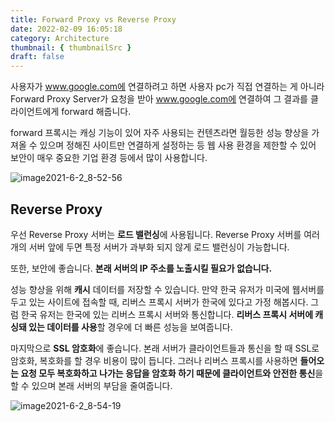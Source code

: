 ```yaml
---
title: Forward Proxy vs Reverse Proxy
date: 2022-02-09 16:05:18
category: Architecture
thumbnail: { thumbnailSrc }
draft: false
---
```


사용자가 www.google.com에 연결하려고 하면 사용자 pc가 직접 연결하는 게 아니라 Forward Proxy Server가 요청을 받아
www.google.com에 연결하여 그 결과를 클라이언트에게 forward 해줍니다.

forward 프록시는 캐싱 기능이 있어 자주 사용되는 컨텐츠라면 월등한 성능 향상을 가져올 수 있으며 
정해진 사이트만 연결하게 설정하는 등 웹 사용 환경을 제한할 수 있어 보안이 매우 중요한 기업 환경 등에서 많이 사용합니다.

![image2021-6-2_8-52-56](https://user-images.githubusercontent.com/67765871/153542110-6c4c2c50-1310-4a2e-bf49-2208d523999c.png)

## Reverse Proxy

우선 Reverse Proxy 서버는 **로드 밸런싱**에 사용됩니다. Reverse Proxy 서버를 여러 개의 서버 앞에 두면 특정 서버가 과부화 되지 않게 로드 밸런싱이 가능합니다.  

또한, 보안에 좋습니다. **본래 서버의 IP 주소를 노출시킬 필요가 없습니다.**  

성능 향상을 위해 **캐시** 데이터를 저장할 수 있습니다. 만약 한국 유저가 미국에 웹서버를 두고 있는 사이트에 접속할 때, 리버스 프록시 서버가 한국에 있다고 가정 해봅시다. 그럼 한국 유저는 한국에 있는 리버스 프록시 서버와 통신합니다. **리버스 프록시 서버에 캐싱돼 있는 데이터를 사용**할 경우에 더 빠른 성능을 보여줍니다.  

마지막으로 **SSL 암호화**에 좋습니다. 본래 서버가 클라이언트들과 통신을 할 때 SSL로 암호화, 복호화를 할 경우 비용이 많이 듭니다. 그러나 리버스 프록시를 사용하면 **들어오는 요청 모두 복호화하고 나가는 응답을 암호화 하기 때문에 클라이언트와 안전한 통신**을 할 수 있으며 본래 서버의 부담을 줄여줍니다.


![image2021-6-2_8-54-19](https://user-images.githubusercontent.com/67765871/153542078-3ea84ba2-d988-43b6-abd0-9fc555ca8a11.png)



